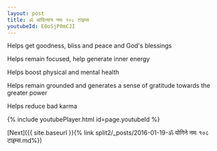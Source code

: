 ```yaml
---
layout: post
title: ॐ आदित्याय नमः १०८ टाइम्स
youtubeId: E0oSjP0mCJI
---
```

 
 
Helps get goodness, bliss and peace and God's blessings
 
Helps remain focused, help generate inner energy 
 
Helps boost physical and mental health 
 
Helps remain grounded and generates a sense of gratitude towards the greater power 
 
Helps reduce bad karma
 
 
 
 


{% include youtubePlayer.html id=page.youtubeId %}
 
[Next]({{ site.baseurl }}{% link  split2/_posts/2016-01-19-ॐ योगिने नमः १०८ टाइम्स.md%})
 
